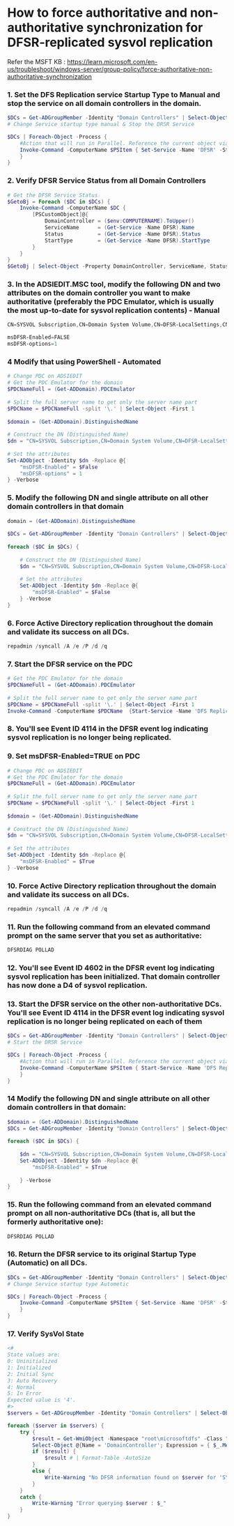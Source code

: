 # How to force authoritative and non-authoritative synchronization for DFSR-replicated sysvol replication


Refer the MSFT KB : https://learn.microsoft.com/en-us/troubleshoot/windows-server/group-policy/force-authoritative-non-authoritative-synchronization

### 1. Set the DFS Replication service Startup Type to Manual and stop the service on all domain controllers in the domain. 
```powershell
$DCs = Get-ADGroupMember -Identity "Domain Controllers" | Select-Object -ExpandProperty Name 
# Change Service startup type manual & Stop the DRSR Service  

$DCs | Foreach-Object -Process { 
    #Action that will run in Parallel. Reference the current object via $PSItem and bring in outside variables with $USING:varname 
    Invoke-Command -ComputerName $PSItem { Set-Service -Name 'DFSR' -StartupType Manual -Verbose; Stop-Service -Name 'DFS Replication' -Force -Verbose 
    } 
} 
```

### 2. Verify DFSR Service Status from all Domain Controllers
```powershell
# Get the DFSR Service Status 
$GetoBj = Foreach ($DC in $DCs) { 
    Invoke-Command -ComputerName $DC { 
        [PSCustomObject]@{ 
            DomainController = ($env:COMPUTERNAME).ToUpper() 
            ServiceName      = (Get-Service -Name DFSR).Name 
            Status           = (Get-Service -Name DFSR).Status 
            StartType        = (Get-Service -Name DFSR).StartType 
        }  
    }  
}  
$GetoBj | Select-Object -Property DomainController, ServiceName, Status, StartType 
```

### 3. In the ADSIEDIT.MSC tool, modify the following DN and two attributes on the domain controller you want to make authoritative (preferably the PDC Emulator, which is usually the most up-to-date for sysvol replication contents) - Manual
```powershell
CN=SYSVOL Subscription,CN=Domain System Volume,CN=DFSR-LocalSettings,CN=<the server name>,OU=Domain Controllers,DC=<domain>

msDFSR-Enabled=FALSE
msDFSR-options=1
```

### 4 Modify that using PowerShell - Automated
```powershell
# Change PDC on ADSIEDIT 
# Get the PDC Emulator for the domain 
$PDCNameFull = (Get-ADDomain).PDCEmulator 
 
# Split the full server name to get only the server name part 
$PDCName = $PDCNameFull -split '\.' | Select-Object -First 1 
 
$domain = (Get-ADDomain).DistinguishedName 
 
# Construct the DN (Distinguished Name) 
$dn = "CN=SYSVOL Subscription,CN=Domain System Volume,CN=DFSR-LocalSettings,CN=$PDCName,OU=Domain Controllers,$domain" 
 
# Set the attributes 
Set-ADObject -Identity $dn -Replace @{ 
    "msDFSR-Enabled" = $False 
    "msDFSR-options" = 1 
} -Verbose 
```
### 5. Modify the following DN and single attribute on all other domain controllers in that domain
```powershell
domain = (Get-ADDomain).DistinguishedName 
 
$DCs = Get-ADGroupMember -Identity "Domain Controllers" | Select-Object -ExpandProperty Name  
 
foreach ($DC in $DCs) { 
 
    # Construct the DN (Distinguished Name) 
    $dn = "CN=SYSVOL Subscription,CN=Domain System Volume,CN=DFSR-LocalSettings,CN=$DC,OU=Domain Controllers,$domain" 
 
    # Set the attributes 
    Set-ADObject -Identity $dn -Replace @{ 
        "msDFSR-Enabled" = $False 
    } -Verbose 
} 
```
### 6. Force Active Directory replication throughout the domain and validate its success on all DCs.
```powershell
repadmin /syncall /A /e /P /d /q
```

### 7. Start the DFSR service on the PDC
```powershell
# Get the PDC Emulator for the domain 
$PDCNameFull = (Get-ADDomain).PDCEmulator 
 
# Split the full server name to get only the server name part 
$PDCName = $PDCNameFull -split '\.' | Select-Object -First 1 
Invoke-Command -ComputerName $PDCName  {Start-Service -Name 'DFS Replication' -Verbose} 
```

### 8. You'll see Event ID 4114 in the DFSR event log indicating sysvol replication is no longer being replicated. 

### 9. Set msDFSR-Enabled=TRUE on PDC
```powershell
# Change PDC on ADSIEDIT 
# Get the PDC Emulator for the domain 
$PDCNameFull = (Get-ADDomain).PDCEmulator 
 
# Split the full server name to get only the server name part 
$PDCName = $PDCNameFull -split '\.' | Select-Object -First 1 
 
$domain = (Get-ADDomain).DistinguishedName 
 
# Construct the DN (Distinguished Name) 
$dn = "CN=SYSVOL Subscription,CN=Domain System Volume,CN=DFSR-LocalSettings,CN=$PDCName,OU=Domain Controllers,$domain" 
 
# Set the attributes 
Set-ADObject -Identity $dn -Replace @{ 
    "msDFSR-Enabled" = $True 
} -Verbose 
```
### 10. Force Active Directory replication throughout the domain and validate its success on all DCs. 
```powershell
repadmin /syncall /A /e /P /d /q
```
### 11. Run the following command from an elevated command prompt on the same server that you set as authoritative:
```powershell
DFSRDIAG POLLAD 
```
### 12. You'll see Event ID 4602 in the DFSR event log indicating sysvol replication has been initialized. That domain controller has now done a D4 of sysvol replication. 

### 13. Start the DFSR service on the other non-authoritative DCs. You'll see Event ID 4114 in the DFSR event log indicating sysvol replication is no longer being replicated on each of them 
```powershell
$DCs = Get-ADGroupMember -Identity "Domain Controllers" | Select-Object -ExpandProperty Name 
# Start the DRSR Service  

$DCs | Foreach-Object -Process { 
    #Action that will run in Parallel. Reference the current object via $PSItem and bring in outside variables with $USING:varname 
    Invoke-Command -ComputerName $PSItem { Start-Service -Name 'DFS Replication' -Verbose 
    } 
} 
```

### 14 Modify the following DN and single attribute on all other domain controllers in that domain:
```powershell
$domain = (Get-ADDomain).DistinguishedName  
$DCs = Get-ADGroupMember -Identity "Domain Controllers" | Select-Object -ExpandProperty Name  
 
foreach ($DC in $DCs) {  
 
    $dn = "CN=SYSVOL Subscription,CN=Domain System Volume,CN=DFSR-LocalSettings,CN=$DC,OU=Domain Controllers,$domain"  
    Set-ADObject -Identity $dn -Replace @{  
        "msDFSR-Enabled" = $True 
 
    } -Verbose  
}
```
### 15. Run the following command from an elevated command prompt on all non-authoritative DCs (that is, all but the formerly authoritative one): 
```powershell
DFSRDIAG POLLAD 
```

### 16. Return the DFSR service to its original Startup Type (Automatic) on all DCs. 
```powershell
$DCs = Get-ADGroupMember -Identity "Domain Controllers" | Select-Object -ExpandProperty Name 
# Change Service startup type Autometic

$DCs | Foreach-Object -Process { 
    Invoke-Command -ComputerName $PSItem { Set-Service -Name 'DFSR' -StartupType Automatic -Verbose
    } 
} 
```

### 17. Verify SysVol State
```powershell
<#
State values are:
0: Uninitialized
1: Initialized
2: Initial Sync
3: Auto Recovery
4: Normal
5: In Error
Expected value is '4'.
#>
$servers = Get-ADGroupMember -Identity "Domain Controllers" | Select-Object -ExpandProperty Name 

foreach ($server in $servers) {
    try {
        $result = Get-WmiObject -Namespace "root\microsoftdfs" -Class "dfsrreplicatedfolderinfo" -ComputerName $server -Filter "replicatedfoldername='SYSVOL share'" | 
        Select-Object @{Name = 'DomainController'; Expression = { $_.MemberName } }, ReplicationGroupName, ReplicatedFolderName, State
        if ($result) {
            $result # | Format-Table -AutoSize
        }
        else {
            Write-Warning "No DFSR information found on $server for 'SYSVOL share'." 
        }
    }
    catch {
        Write-Warning "Error querying $server : $_"
    }
}

```
